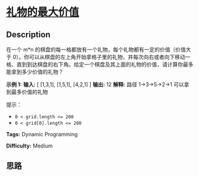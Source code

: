 # [礼物的最大价值][title]

## Description

在一个 m*n 的棋盘的每一格都放有一个礼物，每个礼物都有一定的价值（价值大于
0）。你可以从棋盘的左上角开始拿格子里的礼物，并每次向右或者向下移动一格、直到到达棋盘的右下角。给定一个棋盘及其上面的礼物的价值，请计算你最多能拿到多少价值的礼物？



**示例 1:**
            **输入:**     [      [1,3,1],      [1,5,1],      [4,2,1]    ]    **输出:** 12    **解释:** 路径 1->3->5->2->1 可以拿到最多价值的礼物



提示：

  * `0 < grid.length <= 200`
  * `0 < grid[0].length <= 200`


**Tags:** Dynamic Programming

**Difficulty:** Medium

## 思路

[title]: https://leetcode-cn.com/problems/li-wu-de-zui-da-jie-zhi-lcof
